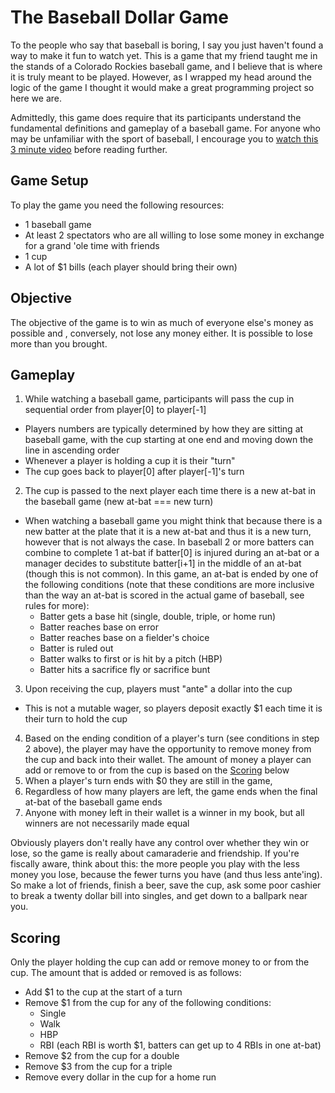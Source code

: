 # The Baseball Dollar Game

To the people who say that baseball is boring, I say you just haven't found a way to make it fun to watch yet. This is a game that my friend taught me in the stands of a Colorado Rockies baseball game, and I believe that is where it is truly meant to be played. However, as I wrapped my head around the logic of the game I thought it would make a great programming project so here we are.

Admittedly, this game does require that its participants understand the fundamental definitions and gameplay of a baseball game. For anyone who may be unfamiliar with the sport of baseball, I encourage you to [watch this 3 minute video](https://youtu.be/skOsApsF0jQ) before reading further.


## Game Setup

To play the game you need the following resources:
* 1 baseball game
* At least 2 spectators who are all willing to lose some money in exchange for a grand 'ole time with friends
* 1 cup
* A lot of $1 bills (each player should bring their own)


## Objective

The objective of the game is to win as much of everyone else's money as possible and , conversely, not lose any money either. It is possible to lose more than you brought.


## Gameplay

1. While watching a baseball game, participants will pass the cup in sequential order from player[0] to player[-1]
  * Players numbers are typically determined by how they are sitting at baseball game, with the cup starting at one end and moving down the line in ascending order
  * Whenever a player is holding a cup it is their "turn"
  * The cup goes back to player[0] after player[-1]'s turn
2. The cup is passed to the next player each time there is a new at-bat in the baseball game (new at-bat === new turn)
  * When watching a baseball game you might think that because there is a new batter at the plate that it is a new at-bat and thus it is a new turn, however that is not always the case. In baseball 2 or more batters can combine to complete 1 at-bat if batter[0] is injured during an at-bat or a manager decides to substitute batter[i+1] in the middle of an at-bat (though this is not common). In this game, an at-bat is ended by one of the following conditions (note that these conditions are more inclusive than the way an at-bat is scored in the actual game of baseball, see rules for more):
    * Batter gets a base hit (single, double, triple, or home run)
    * Batter reaches base on error
    * Batter reaches base on a fielder's choice
    * Batter is ruled out
    * Batter walks to first or is hit by a pitch (HBP)
    * Batter hits a sacrifice fly or sacrifice bunt
3. Upon receiving the cup, players must "ante" a dollar into the cup
  * This is not a mutable wager, so players deposit exactly $1 each time it is their turn to hold the cup
4. Based on the ending condition of a player's turn (see conditions in step 2 above), the player may have the opportunity to remove money from the cup and back into their wallet. The amount of money a player can add or remove to or from the cup is based on the [Scoring](#scoring) below
5. When a player's turn ends with $0 they are still in the game,
6. Regardless of how many players are left, the game ends when the final at-bat of the baseball game ends
7. Anyone with money left in their wallet is a winner in my book, but all winners are not necessarily made equal

Obviously players don't really have any control over whether they win or lose, so the game is really about camaraderie and friendship. If you're fiscally aware, think about this: the more people you play with the less money you lose, because the fewer turns you have (and thus less ante'ing). So make a lot of friends, finish a beer, save the cup, ask some poor cashier to break a twenty dollar bill into singles, and get down to a ballpark near you.


## Scoring
Only the player holding the cup can add or remove money to or from the cup. The amount that is added or removed is as follows:
* Add $1 to the cup at the start of a turn
* Remove $1 from the cup for any of the following conditions:
  * Single
  * Walk
  * HBP
  * RBI (each RBI is worth $1, batters can get up to 4 RBIs in one at-bat)
* Remove $2 from the cup for a double
* Remove $3 from the cup for a triple
* Remove every dollar in the cup for a home run
